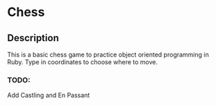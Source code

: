 # Chess
## Description
This is a basic chess game to practice object oriented programming in Ruby.
Type in coordinates to choose where to move.

### TODO:
Add Castling and En Passant